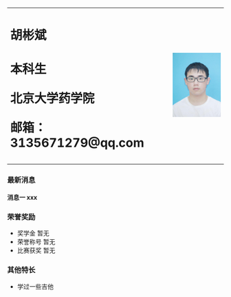 <table border="0">
  <tr>
    <td width="75%">
      <h1>胡彬斌<h1/>
      <p><b>本科生</b></p>
      <p><b>北京大学药学院</b></p>
      <p><b>邮箱：3135671279@qq.com</b></p>
    </td>
    <td width="25%">
      <img src="https://raw.githubusercontent.com/luobudigua/luobudigua.github.io/main/%E5%BE%AE%E4%BF%A1%E5%9B%BE%E7%89%87_20211008123025.jpg">
    </td>
  </tr>
</table>  


### 最新消息
#### 消息一 xxx
### 荣誉奖励
- 奖学金 暂无
- 荣誉称号 暂无
- 比赛获奖 暂无
### 其他特长
- 学过一些吉他
